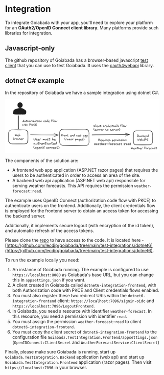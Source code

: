 # Integration

To integrate Goiabada with your app, you'll need to explore your platform for an **OAuth2/OpenID Connect client library**. Many platforms provide such libraries for integration.

## Javascript-only

The github repository of Goiabada has a browser-based javascript [test client](https://github.com/leodip/goiabada/tree/main/test-integrations/js-only) that you can use to test Goiabada. It uses the [oauth4webapi](https://github.com/panva/oauth4webapi) library.

## dotnet C# example

In the repository of Goiabada we have a sample integration using dotnet C#.

![Screenshot](img/integration1.png)

The components of the solution are:

- A frontend web app application (ASP.NET razor pages) that requires the users to be authenticated in order to access an area of the site.
- A backend web api application (ASP.NET web api) responsible for serving weather forecasts. This API requires the permission `weather-forecast:read`.

The example uses OpenID Connect (authorization code flow with PKCE) to authenticate users on the frontend. Additionally, the client credentials flow is employed for the frontend server to obtain an access token for accessing the backend server.

Additionally, it implements secure logout (with encryption of the id token), and automatic refresh of the access tokens.

Please clone the [repo](https://github.com/leodip/goiabada) to have access to the code. It is located here - [https://github.com/leodip/goiabada/tree/main/test-integrations/dotnet6](https://github.com/leodip/goiabada/tree/main/test-integrations/dotnet6).

To run the example locally you need:

1. An instance of Goiabada running. The example is configured to use `https://localhost:8080` as Goiabada's base URL, but you can change this in `appsettings.json` if you want.
2. A client created in Goiabada called `dotnet6-integration-frontend`, with both Authorization code with PKCE and Client credentials flows enabled. 
3. You must also register these two redirect URIs within the `dotnet6-integration-frontend` client: `https://localhost:7096/signin-oidc` and `https://localhost:7096/LogoutFrontend`.
4. In Goiabada, you need a resource with identifier `weather-forecast`. In this resource, you need a permission with identifier `read`.
5. You must assign the permission `weather-forecast:read` to client `dotnet6-integration-frontend`.
6. You must copy the client secret of `dotnet6-integration-frontend` to the configuration file `Goiabada.TestIntegration.Frontend/appsettings.json` (`OpenIDConnect:ClientSecret` and `WeatherForecastService:ClientSecret`)

Finally, please make sure Goiabada is running, start up `Goiabada.TestIntegration.Backend` application (web api) and start up `Goiabada.TestIntegration.Frontend` application (razor pages). Then visit `https://localhost:7096` in your browser.